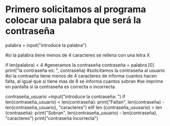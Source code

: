 #  Primero  solicitamos al programa colocar una palabra  que será la contraseña
palabra = input("introduce la palabra")

#si la palabra tiene menos de 4 caracteres se rellena con una letra X 

if len(palabra) < 4
#generamos la contraseña 
contraseña = palabra [0]
print("la contraseña es: ", contraseña)
#solicitamos la contraseña al usuario
#si la contraeña tiene menos de 4 caracteres de informa cuantos hacen falta, al igual que si tiene mas de 8 se informa cuantos sobran 
#se imprime en pantalla si la contraseña es correcta o incorrecta

contraseña_usuario =input("introduce la contraseña: ")
if len(contraseña_usuario) < len(contraseña): 
print("Faltan", len(contraseña) - len(contraseña_usuario), "caracteres")
elif len (contraseña_ususario) > len (contraseña):
print("Sobran", len(contraseña_usuario) - len(contraseña), "caracteres")
print("contraseña incorrecta")

